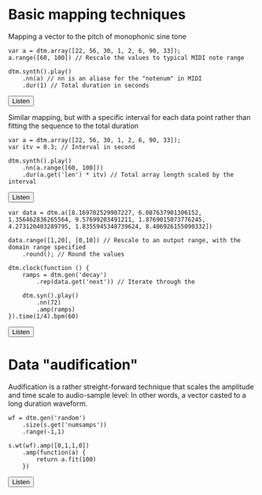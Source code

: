 <script src="../dtm.js"></script>
<script>
function playNext(elem) {
    try {
        var code = elem.nextElementSibling.getElementsByClassName('sunlight-highlight-javascript')[0].textContent;
        eval(code);
    } catch (e) {}
}

function playPrev(elem) {
    try {
        var code = elem.previousElementSibling.getElementsByClassName('sunlight-highlight-javascript')[0].textContent;
        eval(code);
    } catch (e) {
        alert(e);
    }
}
</script>

# Basic mapping techniques

Mapping a vector to the pitch of monophonic sine tone

    var a = dtm.array([22, 56, 30, 1, 2, 6, 90, 33]);
    a.range([60, 100]) // Rescale the values to typical MIDI note range
    
    dtm.synth().play()
        .nn(a) // nn is an aliase for the "notenum" in MIDI
        .dur(1) // Total duration in seconds

<button onclick="playPrev(this)">Listen</button>


Similar mapping, but with a specific interval for each data point rather than fitting the sequence to the total duration

    var a = dtm.array([22, 56, 30, 1, 2, 6, 90, 33]);
    var itv = 0.3; // Interval in second
    
    dtm.synth().play()
        .nn(a.range([60, 100]))
        .dur(a.get('len') * itv) // Total array length scaled by the interval

<button onclick="playPrev(this)">Listen</button>

    var data = dtm.a([8.169702529907227, 6.087637901306152, 1.356462836265564, 9.57699203491211, 1.8769015073776245, 4.273120403289795, 1.8355945348739624, 8.406926155090332])
    
    data.range([1,20], [0,10]) // Rescale to an output range, with the domain range specified
        .round(); // Round the values
    
    dtm.clock(function () {
        ramps = dtm.gen('decay')
            .rep(data.get('next')) // Iterate through the 
            
        dtm.syn().play()
            .nn(72)
            .amp(ramps)
    }).time(1/4).bpm(60)
        
<button onclick="playPrev(this)">Listen</button>

# Data "audification"

Audification is a rather streight-forward technique that scales the amplitude and time scale to audio-sample level: In other words, a vector casted to a long duration waveform.

    wf = dtm.gen('random')
    	.size(s.get('numsamps'))
    	.range(-1,1)

    s.wt(wf).amp([0,1,1,0])
    	.amp(function(a) {
    		return a.fit(100)
    	})

<button onclick="playPrev(this)">Listen</button>
